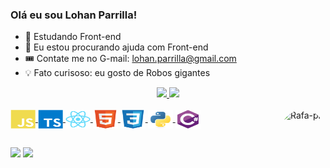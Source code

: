 ### Olá eu sou Lohan Parrilla!

- 🌱 Estudando Front-end
- 💬 Eu estou procurando ajuda com Front-end
- 🎟️ Contate me no G-mail: lohan.parrilla@gmail.com
- 💡 Fato curisoso: eu gosto de Robos gigantes

<div align="center">
  <a href="https://github.com/gohan-exe">
  <img height="180em" src="https://github-readme-stats.vercel.app/api?username=gohan-exe&show_icons=true&theme=dark&include_all_commits=true&count_private=true"/>
  <img height="180em" src="https://github-readme-stats.vercel.app/api/top-langs/?username=gohan-exe&layout=compact&langs_count=7&theme=dark"/>
</div>

<div style="display: inline_block"><br>
  <img align="center" alt="Rafa-Js" height="30" width="40" src="https://raw.githubusercontent.com/devicons/devicon/master/icons/javascript/javascript-plain.svg">
  <img align="center" alt="Rafa-Ts" height="30" width="40" src="https://raw.githubusercontent.com/devicons/devicon/master/icons/typescript/typescript-plain.svg">
  <img align="center" alt="Rafa-React" height="30" width="40" src="https://raw.githubusercontent.com/devicons/devicon/master/icons/react/react-original.svg">
  <img align="center" alt="Rafa-HTML" height="30" width="40" src="https://raw.githubusercontent.com/devicons/devicon/master/icons/html5/html5-original.svg">
  <img align="center" alt="Rafa-CSS" height="30" width="40" src="https://raw.githubusercontent.com/devicons/devicon/master/icons/css3/css3-original.svg">
  <img align="center" alt="Rafa-Python" height="30" width="40" src="https://raw.githubusercontent.com/devicons/devicon/master/icons/python/python-original.svg">
  <img align="center" alt="Rafa-Csharp" height="30" width="40" src="https://raw.githubusercontent.com/devicons/devicon/master/icons/csharp/csharp-original.svg">
  <img align="right" alt="Rafa-pic" height="150" style="border-radius:50px;" src="https://media-exp1.licdn.com/dms/image/C4E03AQHywZ2wqbaE2g/profile-displayphoto-shrink_800_800/0/1601421655856?e=1637798400&v=beta&t=WPAOrZ_EhtTdVHH9ReQ7VrmMQ7aXPqNVgB9TwbIIxyU">
</div>
 
##
  
  <div>
     <a href = "lohan.parrilla@gmail.com"><img src="https://img.shields.io/badge/-Gmail-%23333?style=for-the-badge&logo=gmail&logoColor=white" target="_blank"></a>
    <a href="https://www.linkedin.com/in/luccas-lohan-pärrilla-1132101b8/" target="_blank"><img src="https://img.shields.io/badge/-LinkedIn-%230077B5?style=for-the-badge&logo=linkedin&logoColor=white" target="_blank"></a> 
  </div>
